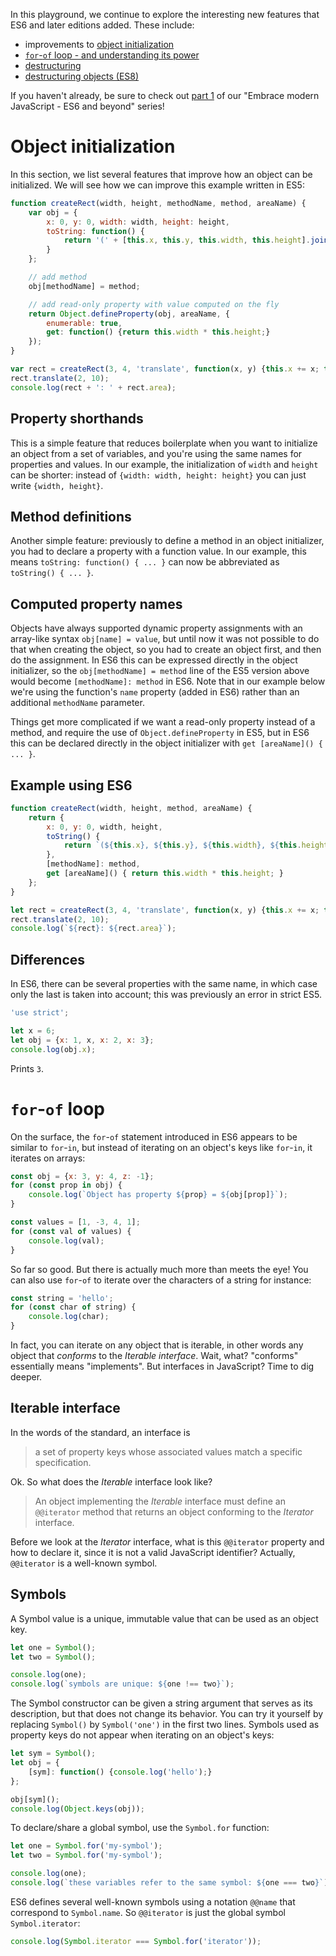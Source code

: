 In this playground, we continue to explore the interesting new features that ES6 and later editions added. These include:

- improvements to [object initialization](#object-initialization)
- [`for`-`of` loop - and understanding its power](#for-of)
- [destructuring](#destructuring)
- [destructuring objects (ES8)](#destructuring-objects)

If you haven't already, be sure to check out [part 1](https://tech.io/playgrounds/4272/embrace-modern-javascript---es6-and-beyond-part-1) of our "Embrace modern JavaScript - ES6 and beyond" series!

# <a name="object-initialization"></a> Object initialization

In this section, we list several features that improve how an object can be initialized. We will see how we can improve this example written in ES5:

```javascript runnable
function createRect(width, height, methodName, method, areaName) {
    var obj = {
        x: 0, y: 0, width: width, height: height,
        toString: function() {
            return '(' + [this.x, this.y, this.width, this.height].join(', ') + ')';
        }
    };

    // add method
    obj[methodName] = method;

    // add read-only property with value computed on the fly
    return Object.defineProperty(obj, areaName, {
        enumerable: true,
        get: function() {return this.width * this.height;}
    });
}

var rect = createRect(3, 4, 'translate', function(x, y) {this.x += x; this.y += y;}, 'area');
rect.translate(2, 10);
console.log(rect + ': ' + rect.area);
```

## Property shorthands

This is a simple feature that reduces boilerplate when you want to initialize an object from a set of variables, and you're using the same names for properties and values. In our example, the initialization of `width` and `height` can be shorter: instead of `{width: width, height: height}` you can just write `{width, height}`.

## Method definitions

Another simple feature: previously to define a method in an object initializer, you had to declare a property with a function value. In our example, this means `toString: function() { ... }` can now be abbreviated as `toString() { ... }`.

## Computed property names

Objects have always supported dynamic property assignments with an array-like syntax `obj[name] = value`, but until now it was not possible to do that when creating the object, so you had to create an object first, and then do the assignment. In ES6 this can be expressed directly in the object initializer, so the `obj[methodName] = method` line of the ES5 version above would become `[methodName]: method` in ES6. Note that in our example below we're using the function's `name` property (added in ES6) rather than an additional `methodName` parameter.

Things get more complicated if we want a read-only property instead of a method, and require the use of `Object.defineProperty` in ES5, but in ES6 this can be declared directly in the object initializer with `get [areaName]() { ... }`.

## Example using ES6

```javascript runnable
function createRect(width, height, method, areaName) {
    return {
        x: 0, y: 0, width, height,
        toString() {
            return `(${this.x}, ${this.y}, ${this.width}, ${this.height})`;
        },
        [methodName]: method,
        get [areaName]() { return this.width * this.height; }
    };
}

let rect = createRect(3, 4, 'translate', function(x, y) {this.x += x; this.y += y;}, 'area');
rect.translate(2, 10);
console.log(`${rect}: ${rect.area}`);
```

## Differences

In ES6, there can be several properties with the same name, in which case only the last is taken into account; this was previously an error in strict ES5.

```javascript runnable
'use strict';

let x = 6;
let obj = {x: 1, x, x: 2, x: 3};
console.log(obj.x);
```

Prints `3`.

# <a name="for-of"></a> `for`-`of` loop

On the surface, the `for`-`of` statement introduced in ES6 appears to be similar to `for`-`in`, but instead of iterating on an object's keys like `for`-`in`, it iterates on arrays:

```javascript runnable
const obj = {x: 3, y: 4, z: -1};
for (const prop in obj) {
    console.log(`Object has property ${prop} = ${obj[prop]}`);
}

const values = [1, -3, 4, 1];
for (const val of values) {
    console.log(val);
}
```

So far so good. But there is actually much more than meets the eye! You can also use `for`-`of` to iterate over the characters of a string for instance:

```javascript runnable
const string = 'hello';
for (const char of string) {
    console.log(char);
}
```

In fact, you can iterate on any object that is iterable, in other words any object that *conforms* to the *Iterable* *interface*. Wait, what? "conforms" essentially means "implements". But interfaces in JavaScript? Time to dig deeper.

## Iterable interface

In the words of the standard, an interface is

> a set of property keys whose associated values match a specific specification.

Ok. So what does the *Iterable* interface look like?

> An object implementing the *Iterable* interface must define an `@@iterator` method that returns an object conforming to the *Iterator* interface.

Before we look at the *Iterator* interface, what is this `@@iterator` property and how to declare it, since it is not a valid JavaScript identifier? Actually, `@@iterator` is a well-known symbol.

## Symbols

A Symbol value is a unique, immutable value that can be used as an object key.

```javascript runnable
let one = Symbol();
let two = Symbol();

console.log(one);
console.log(`symbols are unique: ${one !== two}`);
```

The Symbol constructor can be given a string argument that serves as its description, but that does not change its behavior. You can try it yourself by replacing `Symbol()` by `Symbol('one')` in the first two lines. Symbols used as property keys do not appear when iterating on an object's keys:

```javascript runnable
let sym = Symbol();
let obj = {
    [sym]: function() {console.log('hello');}
};

obj[sym]();
console.log(Object.keys(obj));
```

To declare/share a global symbol, use the `Symbol.for` function:

```javascript runnable
let one = Symbol.for('my-symbol');
let two = Symbol.for('my-symbol');

console.log(one);
console.log(`these variables refer to the same symbol: ${one === two}`);
```

ES6 defines several well-known symbols using a notation `@@name` that correspond to `Symbol.name`. So `@@iterator` is just the global symbol `Symbol.iterator`:

```javascript runnable
console.log(Symbol.iterator === Symbol.for('iterator'));
```
